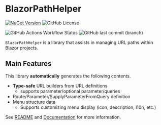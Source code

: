 # BlazorPathHelper
[![NuGet Version](https://img.shields.io/nuget/v/BlazorPathHelper?style=for-the-badge&logo=NuGet&color=%2308C)](https://www.nuget.org/packages/BlazorPathHelper/) ![GitHub License](https://img.shields.io/github/license/arika0093/BlazorPathHelper?style=for-the-badge&logo=Apache)

![GitHub Actions Workflow Status](https://img.shields.io/github/actions/workflow/status/arika0093/BlazorPathHelper/release.yaml?branch=main&label=Release&style=flat-square) ![GitHub last commit (branch)](https://img.shields.io/github/last-commit/arika0093/BlazorPathHelper?style=flat-square)

`BlazorPathHelper` is a library that assists in managing URL paths within Blazor projects.

## Main Features
This library **automatically** generates the following contents.
* **Type-safe** URL builders from URL definitions
  * supports parameter/optional parameter/queries
* Route/Parameter/SupplyParameterFromQuery definition
* Menu structure data
  * Supports customizing menu display (icon, description, l10n, etc.)

See [README](https://github.com/arika0093/BlazorPathHelper/blob/main/README.md) and [Documentation](https://bph.eclairs.cc/latest/) for more information.

